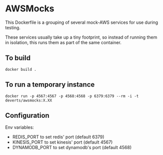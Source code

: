# AWSMocks

This Dockerfile is a grouping of several mock-AWS services for use during testing.

These services usually take up a tiny footprint, so instead of running them in isolation, this runs them as part of the same container.

## To build
`docker build .`

## To run a temporary instance
`docker run -p 4567:4567 -p 4568:4568 -p 6379:6379 --rm -i -t deverts/awsmocks:X.XX`


## Configuration
Env variables:
- REDIS_PORT to set redis' port (default 6379)
- KINESIS_PORT to set kinesis' port (default 4567)
- DYNAMODB_PORT to set dynamodb's port (default 4568)